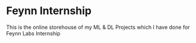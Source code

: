 # Feynn Internship
This is the online storehouse of my ML &amp; DL Projects which I have done for Feynn Labs Internship
